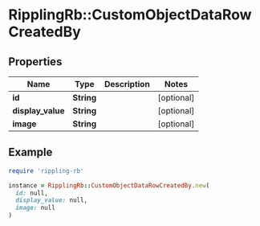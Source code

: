 # RipplingRb::CustomObjectDataRowCreatedBy

## Properties

| Name | Type | Description | Notes |
| ---- | ---- | ----------- | ----- |
| **id** | **String** |  | [optional] |
| **display_value** | **String** |  | [optional] |
| **image** | **String** |  | [optional] |

## Example

```ruby
require 'rippling-rb'

instance = RipplingRb::CustomObjectDataRowCreatedBy.new(
  id: null,
  display_value: null,
  image: null
)
```

